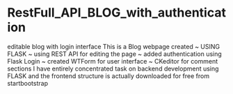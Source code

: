 # RestFull_API_BLOG_with_authentication
editable blog with login interface 
This is a Blog webpage created 
        ~ USING FLASK 
        ~ using REST API for editing the page
        ~ added authentication using Flask Login
        ~ created WTForm for user interface
        ~ CKeditor for comment sections
I have entirely concentrated task on backend development using FLASK and the frontend structure is actually
downloaded for free from startbootstrap
